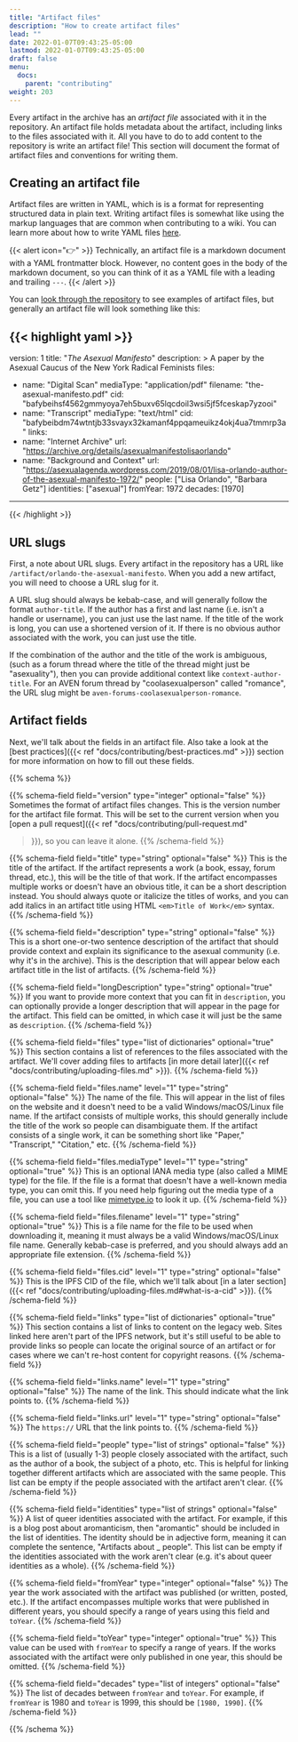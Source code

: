 ```yaml
---
title: "Artifact files"
description: "How to create artifact files"
lead: ""
date: 2022-01-07T09:43:25-05:00
lastmod: 2022-01-07T09:43:25-05:00
draft: false
menu:
  docs:
    parent: "contributing"
weight: 203
---
```


Every artifact in the archive has an *artifact file* associated with it in the
repository. An artifact file holds metadata about the artifact, including links
to the files associated with it. All you have to do to add content to the
repository is write an artifact file! This section will document the format of
artifact files and conventions for writing them.

## Creating an artifact file

Artifact files are written in YAML, which is is a format for representing
structured data in plain text. Writing artifact files is somewhat like using
the markup languages that are common when contributing to a wiki. You can learn
more about how to write YAML files
[here](https://www.cloudbees.com/blog/yaml-tutorial-everything-you-need-get-started).

{{< alert icon="👉" >}}
Technically, an artifact file is a markdown document with a YAML frontmatter
block. However, no content goes in the body of the markdown document, so you
can think of it as a YAML file with a leading and trailing `---`.
{{< /alert >}}

You can [look through the
repository](https://github.com/acearchive/acearchive.lgbt/tree/main/content/archive)
to see examples of artifact files, but generally an artifact file will look
something like this:

{{< highlight yaml >}}
---
version: 1
title: "<em>The Asexual Manifesto</em>"
description: >
    A paper by the Asexual Caucus of the New York Radical Feminists
files:
  - name: "Digital Scan"
    mediaType: "application/pdf"
    filename: "the-asexual-manifesto.pdf"
    cid: "bafybeihsf4562gmmyoya7eh5buxv65lqcdoil3wsi5jf5fceskap7yzooi"
  - name: "Transcript"
    mediaType: "text/html"
    cid: "bafybeibdm74wtntjb33svayx32kamanf4ppqameuikz4okj4ua7tmmrp3a"
links:
  - name: "Internet Archive"
    url: "https://archive.org/details/asexualmanifestolisaorlando"
  - name: "Background and Context"
    url: "https://asexualagenda.wordpress.com/2019/08/01/lisa-orlando-author-of-the-asexual-manifesto-1972/"
people: ["Lisa Orlando", "Barbara Getz"]
identities: ["asexual"]
fromYear: 1972
decades: [1970]
---
{{< /highlight >}}

## URL slugs

First, a note about URL slugs. Every artifact in the repository has a URL like
`/artifact/orlando-the-asexual-manifesto`. When you add a new artifact, you
will need to choose a URL slug for it.

A URL slug should always be kebab-case, and will generally follow the format
`author-title`. If the author has a first and last name (i.e. isn't a handle or
username), you can just use the last name. If the title of the work is long,
you can use a shortened version of it. If there is no obvious author associated
with the work, you can just use the title.

If the combination of the author and the title of the work is ambiguous, (such
as a forum thread where the title of the thread might just be "asexuality"),
then you can provide additional context like `context-author-title`. For an
AVEN forum thread by "coolasexualperson" called "romance", the URL slug might
be `aven-forums-coolasexualperson-romance`.

## Artifact fields

Next, we'll talk about the fields in an artifact file. Also take a look at the
[best practices]({{< ref "docs/contributing/best-practices.md" >}}) section for
more information on how to fill out these fields.

{{% schema %}}

{{% schema-field field="version" type="integer" optional="false" %}}
Sometimes the format of artifact files changes. This is the version number for
the artifact file format. This will be set to the current version when you
[open a pull request]({{< ref "docs/contributing/pull-request.md"
>}}), so you can leave it alone.
{{% /schema-field %}}

{{% schema-field field="title" type="string" optional="false" %}}
This is the title of the artifact. If the artifact represents a work (a book,
essay, forum thread, etc.), this will be the title of that work. If the
artifact encompasses multiple works or doesn't have an obvious title, it can be
a short description instead. You should always quote or italicize the titles of
works, and you can add italics in an artifact title using HTML `<em>Title of
Work</em>` syntax.
{{% /schema-field %}}

{{% schema-field field="description" type="string" optional="false" %}}
This is a short one-or-two sentence description of the artifact that should
provide context and explain its significance to the asexual community (i.e. why
it's in the archive). This is the description that will appear below each
artifact title in the list of artifacts.
{{% /schema-field %}}

{{% schema-field field="longDescription" type="string" optional="true" %}}
If you want to provide more context that you can fit in `description`, you can
optionally provide a longer description that will appear in the page for the
artifact. This field can be omitted, in which case it will just be the same as
`description`.
{{% /schema-field %}}

{{% schema-field field="files" type="list of dictionaries" optional="true" %}}
This section contains a list of references to the files associated with the
artifact. We'll cover adding files to artifacts [in more detail later]({{< ref
"docs/contributing/uploading-files.md" >}}).
{{% /schema-field %}}

{{% schema-field field="files.name" level="1" type="string" optional="false" %}}
The name of the file. This will appear in the list of files on the website and
it doesn't need to be a valid Windows/macOS/Linux file name. If the artifact
consists of multiple works, this should generally include the title of the work
so people can disambiguate them. If the artifact consists of a single work, it
can be something short like "Paper," "Transcript," "Citation," etc.
{{% /schema-field %}}

{{% schema-field field="files.mediaType" level="1" type="string" optional="true" %}}
This is an optional IANA media type (also called a MIME type) for the file.  If
the file is a format that doesn't have a well-known media type, you can omit
this. If you need help figuring out the media type of a file, you can use a
tool like [mimetype.io](https://mimetype.io/) to look it up.
{{% /schema-field %}}

{{% schema-field field="files.filename" level="1" type="string" optional="true" %}}
This is a file name for the file to be used when downloading it, meaning it
must always be a valid Windows/macOS/Linux file name. Generally kebab-case is
preferred, and you should always add an appropriate file extension.
{{% /schema-field %}}

{{% schema-field field="files.cid" level="1" type="string" optional="false" %}}
This is the IPFS CID of the file, which we'll talk about [in a later
section]({{< ref "docs/contributing/uploading-files.md#what-is-a-cid" >}}).
{{% /schema-field %}}

{{% schema-field field="links" type="list of dictionaries" optional="true" %}}
This section contains a list of links to content on the legacy web. Sites
linked here aren't part of the IPFS network, but it's still useful to be able
to provide links so people can locate the original source of an artifact or for
cases where we can't re-host content for copyright reasons.
{{% /schema-field %}}

{{% schema-field field="links.name" level="1" type="string" optional="false" %}}
The name of the link. This should indicate what the link points to.
{{% /schema-field %}}

{{% schema-field field="links.url" level="1" type="string" optional="false" %}}
The `https://` URL that the link points to.
{{% /schema-field %}}

{{% schema-field field="people" type="list of strings" optional="false" %}}
This is a list of (usually 1-3) people closely associated with the artifact,
such as the author of a book, the subject of a photo, etc. This is helpful for
linking together different artifacts which are associated with the same people.
This list can be empty if the people associated with the artifact aren't clear.
{{% /schema-field %}}

{{% schema-field field="identities" type="list of strings" optional="false" %}}
A list of queer identities associated with the artifact. For example, if this
is a blog post about aromanticism, then "aromantic" should be included in the
list of identities. The identity should be in adjective form, meaning it can
complete the sentence, "Artifacts about _ people". This list can be empty if
the identities associated with the work aren't clear (e.g. it's about queer
identities as a whole).
{{% /schema-field %}}

{{% schema-field field="fromYear" type="integer" optional="false" %}}
The year the work associated with the artifact was published (or written,
posted, etc.). If the artifact encompasses multiple works that were published
in different years, you should specify a range of years using this field and
`toYear`.
{{% /schema-field %}}

{{% schema-field field="toYear" type="integer" optional="true" %}}
This value can be used with `fromYear` to specify a range of years. If the
works associated with the artifact were only published in one year, this should
be omitted.
{{% /schema-field %}}

{{% schema-field field="decades" type="list of integers" optional="false" %}}
The list of decades between `fromYear` and `toYear`. For example, if `fromYear`
is 1980 and `toYear` is 1999, this should be `[1980, 1990]`.
{{% /schema-field %}}

{{% /schema %}}
